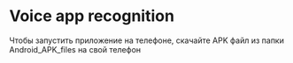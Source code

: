 # Voice app recognition
Чтобы запустить приложение на телефоне, скачайте APK файл из папки Android_APK_files на свой телефон
